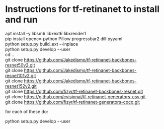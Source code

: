 # Instructions for tf-retinanet to install and run

apt install -y libsm6 libxext6 libxrender1  
pip install opencv-python Pillow progressbar2 dill pyyaml  
python setup.py build_ext --inplace  
python setup.py develop --user  
cd ..  
git clone https://github.com/Jakedismo/tf-retinanet-backbones-resnet50v2.git  
git clone https://github.com/Jakedismo/tf-retinanet-backbones-resnet101v2.git  
git clone https://github.com/Jakedismo/tf-retinanet-backbones-resnet152v2.git  
git clone https://github.com/fizyr/tf-retinanet-backbones-resnet.git  
git clone https://github.com/cvisionai/tf-retinanet-generators-csv.git  
git clone https://github.com/fizyr/tf-retinanet-generators-coco.git  

for each of these do:  

python setup.py develop --user